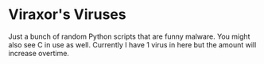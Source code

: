 # Viraxor's Viruses

Just a bunch of random Python scripts that are funny malware. 
You might also see C in use as well.
Currently I have 1 virus in here but the amount will increase overtime.
